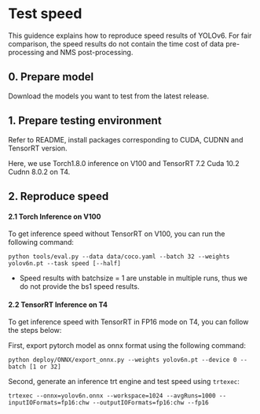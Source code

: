 # Test speed

This guidence explains how to reproduce speed results of YOLOv6. For fair comparison, the speed results do not contain
the time cost of data pre-processing and NMS post-processing.

## 0. Prepare model

Download the models you want to test from the latest release.

## 1. Prepare testing environment

Refer to README, install packages corresponding to CUDA, CUDNN and TensorRT version.

Here, we use Torch1.8.0 inference on V100 and TensorRT 7.2 Cuda 10.2 Cudnn 8.0.2 on T4.

## 2. Reproduce speed

#### 2.1 Torch Inference on V100

To get inference speed without TensorRT on V100, you can run the following command:

```shell
python tools/eval.py --data data/coco.yaml --batch 32 --weights yolov6n.pt --task speed [--half]
```

- Speed results with batchsize = 1 are unstable in multiple runs, thus we do not provide the bs1 speed results.

#### 2.2 TensorRT Inference on T4

To get inference speed with TensorRT in FP16 mode on T4, you can follow the steps below:

First, export pytorch model as onnx format using the following command:

```shell
python deploy/ONNX/export_onnx.py --weights yolov6n.pt --device 0 --batch [1 or 32]
```

Second, generate an inference trt engine and test speed using `trtexec`:

```
trtexec --onnx=yolov6n.onnx --workspace=1024 --avgRuns=1000 --inputIOFormats=fp16:chw --outputIOFormats=fp16:chw --fp16
```
